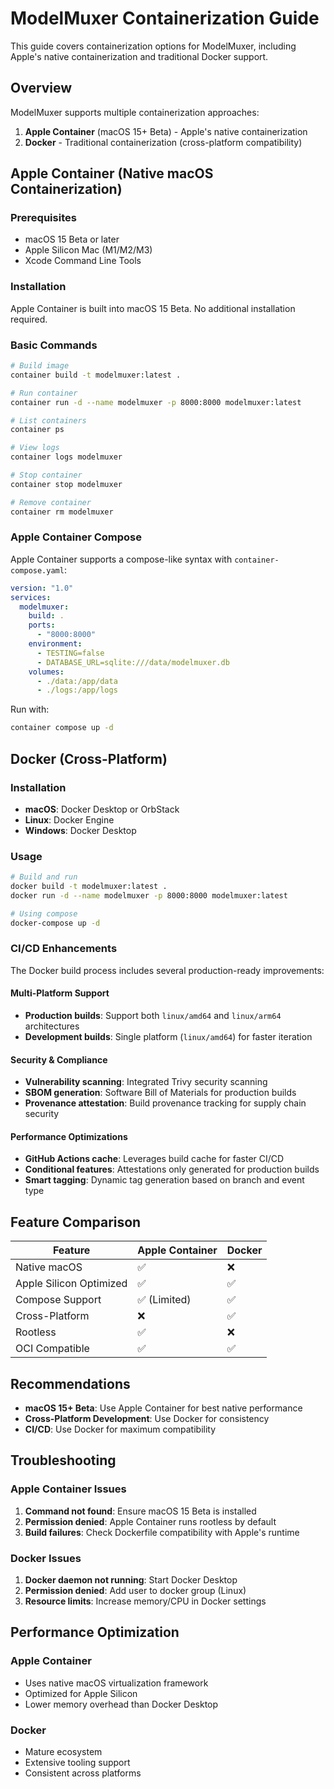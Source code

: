 # ModelMuxer Containerization Guide

This guide covers containerization options for ModelMuxer, including Apple's native containerization and traditional Docker support.

## Overview

ModelMuxer supports multiple containerization approaches:

1. **Apple Container** (macOS 15+ Beta) - Apple's native containerization
2. **Docker** - Traditional containerization (cross-platform compatibility)

## Apple Container (Native macOS Containerization)

### Prerequisites

- macOS 15 Beta or later
- Apple Silicon Mac (M1/M2/M3)
- Xcode Command Line Tools

### Installation

Apple Container is built into macOS 15 Beta. No additional installation required.

### Basic Commands

```bash
# Build image
container build -t modelmuxer:latest .

# Run container
container run -d --name modelmuxer -p 8000:8000 modelmuxer:latest

# List containers
container ps

# View logs
container logs modelmuxer

# Stop container
container stop modelmuxer

# Remove container
container rm modelmuxer
```

### Apple Container Compose

Apple Container supports a compose-like syntax with `container-compose.yaml`:

```yaml
version: "1.0"
services:
  modelmuxer:
    build: .
    ports:
      - "8000:8000"
    environment:
      - TESTING=false
      - DATABASE_URL=sqlite:///data/modelmuxer.db
    volumes:
      - ./data:/app/data
      - ./logs:/app/logs
```

Run with:

```bash
container compose up -d
```

## Docker (Cross-Platform)

### Installation

- **macOS**: Docker Desktop or OrbStack
- **Linux**: Docker Engine
- **Windows**: Docker Desktop

### Usage

```bash
# Build and run
docker build -t modelmuxer:latest .
docker run -d --name modelmuxer -p 8000:8000 modelmuxer:latest

# Using compose
docker-compose up -d
```

### CI/CD Enhancements

The Docker build process includes several production-ready improvements:

#### Multi-Platform Support

- **Production builds**: Support both `linux/amd64` and `linux/arm64` architectures
- **Development builds**: Single platform (`linux/amd64`) for faster iteration

#### Security & Compliance

- **Vulnerability scanning**: Integrated Trivy security scanning
- **SBOM generation**: Software Bill of Materials for production builds
- **Provenance attestation**: Build provenance tracking for supply chain security

#### Performance Optimizations

- **GitHub Actions cache**: Leverages build cache for faster CI/CD
- **Conditional features**: Attestations only generated for production builds
- **Smart tagging**: Dynamic tag generation based on branch and event type

## Feature Comparison

| Feature                 | Apple Container | Docker |
| ----------------------- | --------------- | ------ |
| Native macOS            | ✅              | ❌     |
| Apple Silicon Optimized | ✅              | ✅     |
| Compose Support         | ✅ (Limited)    | ✅     |
| Cross-Platform          | ❌              | ✅     |
| Rootless                | ✅              | ❌     |
| OCI Compatible          | ✅              | ✅     |

## Recommendations

- **macOS 15+ Beta**: Use Apple Container for best native performance
- **Cross-Platform Development**: Use Docker for consistency
- **CI/CD**: Use Docker for maximum compatibility

## Troubleshooting

### Apple Container Issues

1. **Command not found**: Ensure macOS 15 Beta is installed
2. **Permission denied**: Apple Container runs rootless by default
3. **Build failures**: Check Dockerfile compatibility with Apple's runtime

### Docker Issues

1. **Docker daemon not running**: Start Docker Desktop
2. **Permission denied**: Add user to docker group (Linux)
3. **Resource limits**: Increase memory/CPU in Docker settings

## Performance Optimization

### Apple Container

- Uses native macOS virtualization framework
- Optimized for Apple Silicon
- Lower memory overhead than Docker Desktop

### Docker

- Mature ecosystem
- Extensive tooling support
- Consistent across platforms
